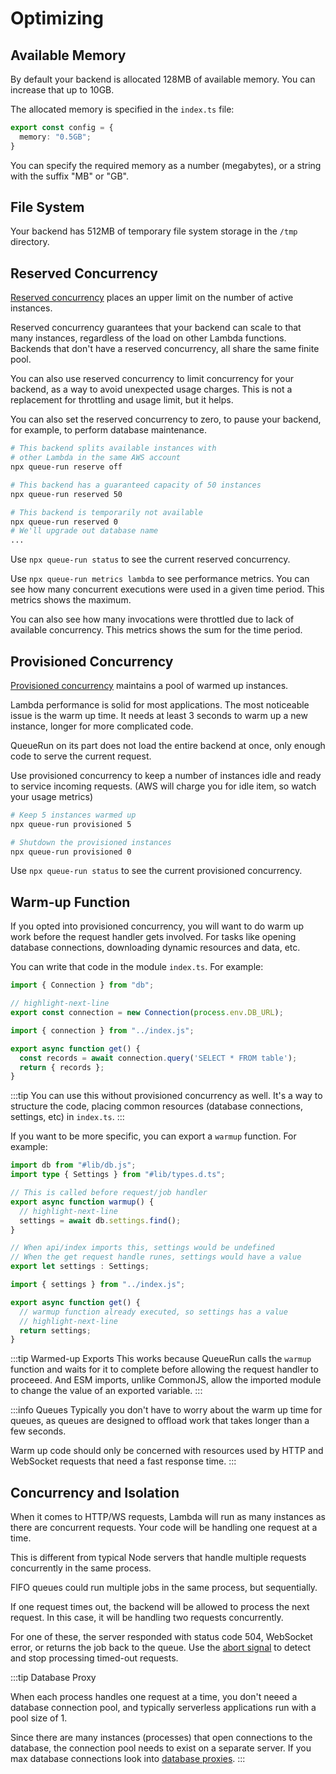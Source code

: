 # Optimizing

## Available Memory

By default your backend is allocated 128MB of available memory. You can increase that up to 10GB.

The allocated memory is specified in the `index.ts` file:

```ts title=index.ts
export const config = {
  memory: "0.5GB";
}
```

You can specify the required memory as a number (megabytes), or a string with the suffix "MB" or "GB".


## File System

Your backend has 512MB of temporary file system storage in the `/tmp` directory.


## Reserved Concurrency

[Reserved concurrency](https://docs.aws.amazon.com/lambda/latest/operatorguide/reserved-concurrency.html) places an upper limit on the number of active instances.

Reserved concurrency guarantees that your backend can scale to that many instances, regardless of the load on other Lambda functions. Backends that don't have a reserved concurrency, all share the same finite pool.

You can also use reserved concurrency to limit concurrency for your backend, as a way to avoid unexpected usage charges. This is not a replacement for throttling and usage limit, but it helps.

You can also set the reserved concurrency to zero, to pause your backend, for example, to perform database maintenance.

```bash
# This backend splits available instances with
# other Lambda in the same AWS account
npx queue-run reserve off
```

```bash
# This backend has a guaranteed capacity of 50 instances
npx queue-run reserved 50
```

```bash
# This backend is temporarily not available
npx queue-run reserved 0
# We'll upgrade out database name
...
```

Use `npx queue-run status` to see the current reserved concurrency.

Use `npx queue-run metrics lambda` to see performance metrics. You can see how many concurrent executions were used in a given time period. This metrics shows the maximum.

You can also see how many invocations were throttled due to lack of available concurrency. This metrics shows the sum for the time period.


## Provisioned Concurrency

[Provisioned concurrency](https://docs.aws.amazon.com/lambda/latest/dg/provisioned-concurrency.html) maintains a pool of warmed up instances.

Lambda performance is solid for most applications. The most noticeable issue is the warm up time. It needs at least 3 seconds to warm up a new instance, longer for more complicated code.

QueueRun on its part does not load the entire backend at once, only enough code to serve the current request.

Use provisioned concurrency to keep a number of instances idle and ready to service incoming requests. (AWS will charge you for idle item, so watch your usage metrics)

```bash
# Keep 5 instances warmed up
npx queue-run provisioned 5
```

```bash
# Shutdown the provisioned instances
npx queue-run provisioned 0
```

Use `npx queue-run status` to see the current provisioned concurrency.



## Warm-up Function

If you opted into provisioned concurrency, you will want to do warm up work before the request handler gets involved. For tasks like opening database connections, downloading dynamic resources and data, etc.

You can write that code in the module `index.ts`. For example:

```ts title=index.ts
import { Connection } from "db";

// highlight-next-line
export const connection = new Connection(process.env.DB_URL);
```

```ts title=api/index.ts
import { connection } from "../index.js";

export async function get() {
  const records = await connection.query('SELECT * FROM table');
  return { records };
}
```

:::tip
You can use this without provisioned concurrency as well. It's a way to structure the code, placing common resources (database connections, settings, etc) in `index.ts`.
:::

If you want to be more specific, you can export a `warmup` function. For example:

```ts title=index.ts
import db from "#lib/db.js";
import type { Settings } from "#lib/types.d.ts";

// This is called before request/job handler
export async function warmup() {
  // highlight-next-line
  settings = await db.settings.find();
}

// When api/index imports this, settings would be undefined
// When the get request handle runes, settings would have a value
export let settings : Settings;
```

```ts title=api/index.ts
import { settings } from "../index.js";

export async function get() {
  // warmup function already executed, so settings has a value
  // highlight-next-line
  return settings;
}
```

:::tip Warmed-up Exports
This works because QueueRun calls the `warmup` function and waits for it to complete before allowing the request handler to proceeed. And ESM imports, unlike CommonJS, allow the imported module to change the value of an exported variable.
:::

:::info Queues
Typically you don't have to worry about the warm up time for queues, as queues are designed to offload work that takes longer than a few seconds.

Warm up code should only be concerned with resources used by HTTP and WebSocket requests that need a fast response time.
:::



## Concurrency and Isolation

When it comes to HTTP/WS requests, Lambda will run as many instances as there are concurrent requests. Your code will be handling one request at a time.

This is different from typical Node servers that handle multiple requests concurrently in the same process.

FIFO queues could run multiple jobs in the same process, but sequentially.

If one request times out, the backend will be allowed to process the next request. In this case, it will be handling two requests concurrently.

For one of these, the server responded with status code 504, WebSocket error, or returns the job back to the queue. Use the [abort signal](Timeout) to detect and stop processing timed-out requests.

:::tip Database Proxy

When each process handles one request at a time, you don't neeed a database connection pool, and typically serverless applications run with a pool size of 1.

Since there are many instances (processes) that open connections to the database, the connection pool needs to exist on a separate server. If you max database connections look into [database proxies](https://aws.plainenglish.io/aws-rds-proxy-for-serverless-898ed238d91a).
:::

